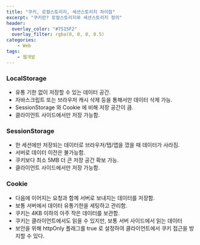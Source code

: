 ```yaml
---
title: "쿠키, 로컬스토리지, 세션스토리지 차이점"
excerpt: "쿠키란? 로컬스토리지와 세션스토리지 정의"
header:
  overlay_color: "#7515F2"
  overlay_filter: rgba(0, 0, 0, 0.5)
categories:
    - Web
tags:
    - 웹개발
---
```


### LocalStorage
* 유통 기한 없이 저장할 수 있는 데이터 공간.
* 자바스크립트 또는 브라우저 캐시 삭제 등을 통해서만 데이터 삭제 가능.
* SessionStorage 와 Cookie 에 비해 저장 공간이 큼.
* 클라이언트 사이드에서만 저장 가능함.

### SessionStorage
* 한 세션에만 저장되는 데이터로 브라우저/탭/앱을 껐을 때 데이터가 사라짐.
* 서버로 데이터 이전은 불가능함.
* 쿠키보다 최소 5MB 더 큰 저장 공간 확보 가능.
* 클라이언트 사이드에서만 저장 가능함.

### Cookie
* 다음에 이어지는 요청과 함께 서버로 보내지는 데이터를 저장함.
* 보통 서버에서 데이터 유통기한을 세팅하고 관리함.
* 쿠키는 4KB 이하의 아주 작은 데이터를 보관함.
* 쿠키는 클라이언트에서도 읽을 수 있지만, 보통 서버 사이드에서 읽는 데이터
* 보안을 위해 httpOnly 플래그를 true 로 설정하여 클라이언트에서 쿠키 접근을 방지할 수 있다.
